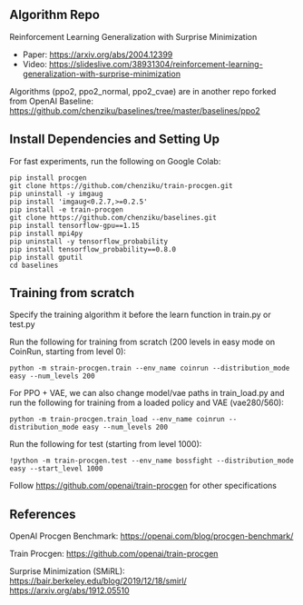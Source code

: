 ## Algorithm Repo

Reinforcement Learning Generalization with Surprise Minimization
- Paper: https://arxiv.org/abs/2004.12399
- Video: https://slideslive.com/38931304/reinforcement-learning-generalization-with-surprise-minimization

Algorithms (ppo2, ppo2_normal, ppo2_cvae) are in another repo forked from OpenAI Baseline:
https://github.com/chenziku/baselines/tree/master/baselines/ppo2

## Install Dependencies and Setting Up 
For fast experiments, run the following on Google Colab:
```
pip install procgen
git clone https://github.com/chenziku/train-procgen.git
pip uninstall -y imgaug
pip install 'imgaug<0.2.7,>=0.2.5'
pip install -e train-procgen
git clone https://github.com/chenziku/baselines.git
pip install tensorflow-gpu==1.15
pip install mpi4py
pip uninstall -y tensorflow_probability
pip install tensorflow_probability==0.8.0
pip install gputil
cd baselines
```

## Training from scratch
Specify the training algorithm it before the learn function in train.py or test.py

Run the following for training from scratch (200 levels in easy mode on CoinRun, starting from level 0):
```
python -m strain-procgen.train --env_name coinrun --distribution_mode easy --num_levels 200
```

For PPO + VAE, we can also change model/vae paths in train_load.py and run the following for training from a loaded policy and VAE (vae280/560):
```
python -m train-procgen.train_load --env_name coinrun --distribution_mode easy --num_levels 200
```
Run the following for test (starting from level 1000):
```
!python -m train-procgen.test --env_name bossfight --distribution_mode easy --start_level 1000
```

Follow https://github.com/openai/train-procgen for other specifications


## References

OpenAI Procgen Benchmark:
https://openai.com/blog/procgen-benchmark/

Train Procgen:
https://github.com/openai/train-procgen

Surprise Minimization (SMiRL):
https://bair.berkeley.edu/blog/2019/12/18/smirl/
https://arxiv.org/abs/1912.05510


